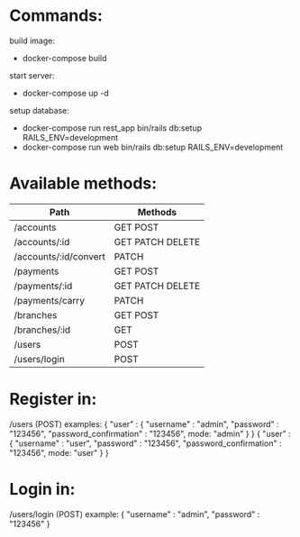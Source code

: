 # Commands:

build image:<br/>
* docker-compose build<br/>

start server:<br/>
* docker-compose up -d<br/>

setup database:<br/>
* docker-compose run rest_app bin/rails db:setup RAILS_ENV=development
* docker-compose run web bin/rails db:setup RAILS_ENV=development

# Available methods:
|Path|Methods|
|---|---|
|/accounts|GET POST|
|/accounts/:id|GET PATCH DELETE|
|/accounts/:id/convert|PATCH|
|/payments|GET POST|
|/payments/:id|GET PATCH DELETE|
|/payments/carry|PATCH|
|/branches|GET POST|
|/branches/:id|GET|
|/users|POST|
|/users/login|POST|

# Register in:
/users (POST)
examples:
{ "user" : { "username" : "admin", "password" : "123456", "password_confirmation" : "123456", mode: "admin" } }
{ "user" : { "username" : "user", "password" : "123456", "password_confirmation" : "123456", mode: "user" } }

# Login in:
/users/login (POST)
example: { "username" : "admin", "password" : "123456" }

